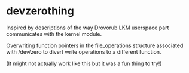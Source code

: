 # devzerothing

Inspired by descriptions of the way Drovorub LKM userspace part communicates with the kernel module. 

Overwriting function pointers in the file_operations structure associated with /dev/zero to divert write operations to a different function. 

(It might not actually work like this but it was a fun thing to try!)

